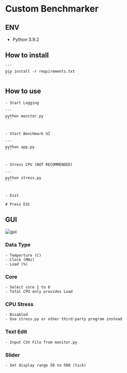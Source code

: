 # Custom Benchmarker

## ENV

- Python 3.9.2

## How to install

    ```
    pip install -r requirements.txt
    ```

## How to use

    - Start Logging

    ```
    python monitor.py
    ```


    - Start Benchmark UI
    
    ```
    python app.py
    ```


    - Stress CPU (NOT RECOMMENDED)

    ```
    python stress.py
    ```


    - Exit

    # Press ESC


## GUI

![gui](image/gui.png.png)

### Data Type

    - Temperture (C)
    - Clock (MHz)
    - Load (%)

### Core

    - Select core 1 to 6
    - Total CPU only provides Load

### CPU Stress

    - Disabled
    - Use stress.py or other third-party program instead

### Text Edit

    - Input CSV File from monitor.py

### Slider

    - Set display range 50 to 500 (tick)